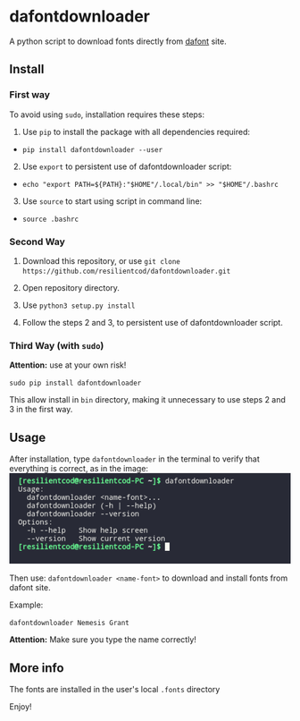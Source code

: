 # dafontdownloader

  

A python script to download fonts directly from [dafont](https://www.dafont.com/) site.

## Install

  

### First way

To avoid using `sudo`, installation requires these steps:

  

1. Use `pip` to install the package with all dependencies required:

  

* `pip install dafontdownloader --user`

  

2. Use `export` to persistent use of dafontdownloader script:

  

* `echo "export PATH=${PATH}:"$HOME"/.local/bin" >> "$HOME"/.bashrc`

  

3. Use `source` to start using script in command line:

  

* `source .bashrc`

  

### Second Way

1. Download this repository, or use `git clone https://github.com/resilientcod/dafontdownloader.git`

2. Open repository directory.

3. Use `python3 setup.py install`

4. Follow the steps 2 and 3, to persistent use of dafontdownloader script.



### Third Way (with `sudo`)

**Attention:** use at your own risk!



`sudo pip install dafontdownloader`



This allow install in `bin` directory, making it unnecessary to use steps 2 and 3 in the first way.

## Usage
After installation, type `dafontdownloader` in the terminal to verify that everything is correct,
as in the image:
![print1](print1.png)

Then use: `dafontdownloader <name-font>` to download and install fonts from dafont site.

Example:

`dafontdownloader Nemesis Grant`

**Attention:** Make sure you type the name correctly!

## More info

The fonts are installed in the user's local `.fonts` directory

Enjoy!
